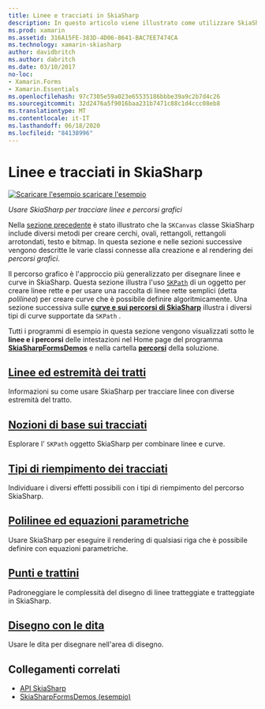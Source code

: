 ```yaml
---
title: Linee e tracciati in SkiaSharp
description: In questo articolo viene illustrato come utilizzare SkiaSharp per tracciare linee e percorsi grafici nelle Xamarin.Forms applicazioni e come illustrato nel codice di esempio.
ms.prod: xamarin
ms.assetid: 316A15FE-383D-4D06-8641-BAC7EE7474CA
ms.technology: xamarin-skiasharp
author: davidbritch
ms.author: dabritch
ms.date: 03/10/2017
no-loc:
- Xamarin.Forms
- Xamarin.Essentials
ms.openlocfilehash: 97c7305e59a023e65535186bbbe39a9c2b7d4c26
ms.sourcegitcommit: 32d2476a5f9016baa231b7471c88c1d4ccc08eb8
ms.translationtype: MT
ms.contentlocale: it-IT
ms.lasthandoff: 06/18/2020
ms.locfileid: "84138996"
---
```

# <a name="skiasharp-lines-and-paths"></a>Linee e tracciati in SkiaSharp

[![Scaricare ](~/media/shared/download.png) l'esempio scaricare l'esempio](https://docs.microsoft.com/samples/xamarin/xamarin-forms-samples/skiasharpforms-demos)

_Usare SkiaSharp per tracciare linee e percorsi grafici_

Nella [sezione precedente](~/xamarin-forms/user-interface/graphics/skiasharp/basics/index.md) è stato illustrato che la `SKCanvas` classe SkiaSharp include diversi metodi per creare cerchi, ovali, rettangoli, rettangoli arrotondati, testo e bitmap. In questa sezione e nelle sezioni successive vengono descritte le varie classi connesse alla creazione e al rendering dei *percorsi grafici*.

Il percorso grafico è l'approccio più generalizzato per disegnare linee e curve in SkiaSharp. Questa sezione illustra l'uso [`SKPath`](xref:SkiaSharp.SKPath) di un oggetto per creare linee rette e per usare una raccolta di linee rette semplici (detta *polilinea*) per creare curve che è possibile definire algoritmicamente. Una sezione successiva sulle [**curve e sui percorsi di SkiaSharp**](../curves/index.md) illustra i diversi tipi di curve supportate da `SKPath` .

Tutti i programmi di esempio in questa sezione vengono visualizzati sotto le **linee e i percorsi** delle intestazioni nel Home page del programma [**SkiaSharpFormsDemos**](https://docs.microsoft.com/samples/xamarin/xamarin-forms-samples/skiasharpforms-demos) e nella cartella [**percorsi**](https://github.com/xamarin/xamarin-forms-samples/tree/master/SkiaSharpForms/Demos/Demos/SkiaSharpFormsDemos/Paths) della soluzione.

## <a name="lines-and-stroke-caps"></a>[Linee ed estremità dei tratti](lines.md)

Informazioni su come usare SkiaSharp per tracciare linee con diverse estremità del tratto.

## <a name="path-basics"></a>[Nozioni di base sui tracciati](paths.md)

Esplorare l' `SKPath` oggetto SkiaSharp per combinare linee e curve.

## <a name="the-path-fill-types"></a>[Tipi di riempimento dei tracciati](fill-types.md)

Individuare i diversi effetti possibili con i tipi di riempimento del percorso SkiaSharp.

## <a name="polylines-and-parametric-equations"></a>[Polilinee ed equazioni parametriche](polylines.md)

Usare SkiaSharp per eseguire il rendering di qualsiasi riga che è possibile definire con equazioni parametriche.

## <a name="dots-and-dashes"></a>[Punti e trattini](dots.md)

Padroneggiare le complessità del disegno di linee tratteggiate e tratteggiate in SkiaSharp.

## <a name="finger-painting"></a>[Disegno con le dita](finger-paint.md)

Usare le dita per disegnare nell'area di disegno.

## <a name="related-links"></a>Collegamenti correlati

- [API SkiaSharp](https://docs.microsoft.com/dotnet/api/skiasharp)
- [SkiaSharpFormsDemos (esempio)](https://docs.microsoft.com/samples/xamarin/xamarin-forms-samples/skiasharpforms-demos)
